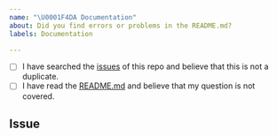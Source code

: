 ```yaml
---
name: "\U0001F4DA Documentation"
about: Did you find errors or problems in the README.md?
labels: Documentation

---
```


<!--
  Before submitting the issue please check the boxes below
-->

<!-- Checked checkbox should look like this: [x] -->
- [ ] I have searched the [issues](https://github.com/CommittedTeam/CommitCanvas/issues) of this repo and believe that this is not a duplicate.
- [ ] I have read the [README.md](https://github.com/CommittedTeam/CommitCanvas) and believe that my question is not covered.

## Issue
<!-- Now feel free to write your issue, but please be descriptive! Thank you -->